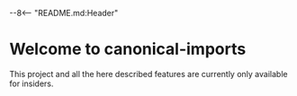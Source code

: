 
--8<-- "README.md:Header"


# Welcome to canonical-imports


This project and all the here described features are currently only available for insiders.
